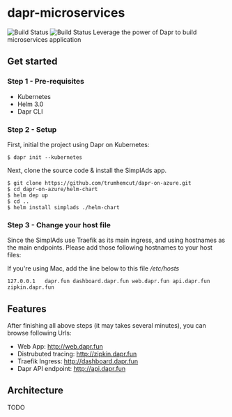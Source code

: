 # dapr-microservices

![Build Status](https://github.com/trumhemcut/dapr-microservices/workflows/simplads-api/badge.svg) ![Build Status](https://github.com/trumhemcut/dapr-microservices/workflows/simplads-vue/badge.svg)
Leverage the power of Dapr to build microservices application

## Get started

### Step 1 - Pre-requisites

- Kubernetes
- Helm 3.0
- Dapr CLI

### Step 2 - Setup

First, initial the project using Dapr on Kubernetes:

```
$ dapr init --kubernetes
```

Next, clone the source code & install the SimplAds app.

```
$ git clone https://github.com/trumhemcut/dapr-on-azure.git
$ cd dapr-on-azure/helm-chart
$ helm dep up
$ cd ..
$ helm install simplads ./helm-chart

```

### Step 3 - Change your host file

Since the SimplAds use Traefik as its main ingress, and using hostnames as the main endpoints. Please add those following hostnames to your host files:

If you're using Mac, add the line below to this file _/etc/hosts_

```
127.0.0.1   dapr.fun dashboard.dapr.fun web.dapr.fun api.dapr.fun zipkin.dapr.fun
```

## Features

After finishing all above steps (it may takes several minutes), you can browse following Urls:

- Web App: http://web.dapr.fun
- Distrubuted tracing: http://zipkin.dapr.fun
- Traefik Ingress: http://dashboard.dapr.fun
- Dapr API endpoint: http://api.dapr.fun

## Architecture

TODO
